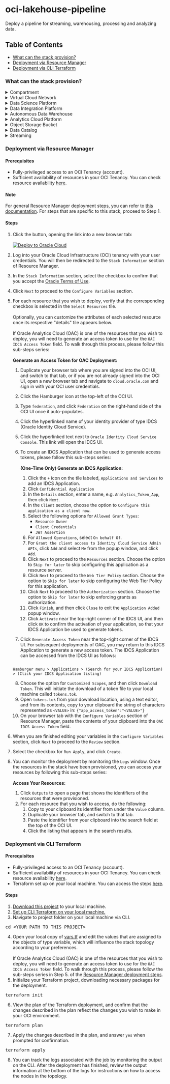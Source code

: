 # oci-lakehouse-pipeline
Deploy a pipeline for streaming, warehousing, processing and analyzing data.

## Table of Contents

- [What can the stack provision?](#what-can-the-stack-provision)
- [Deployment via Resource Manager](#deployment-via-resource-manager)
- [Deployment via CLI Terraform](#deployment-via-cli-terraform)

### What can the stack provision?
<details>
<summary>Compartment</summary>
<p></p>
<pre>
Logical container for resources, used to manage access to resources as part of Identity and Access Management (IAM).
</pre>
</details>
<details>
<summary>Virtual Cloud Network</summary>
<p></p>
<pre>
Customizable and private cloud network.
</pre>
</details>
<details>
<summary>Data Science Platform</summary>
<p></p>
<pre>
Build, train, deploy, and manage machine learning models with a data science cloud platform built for teams.
</pre>
</details>
<details>
<summary>Data Integration Platform</summary>
<p></p>
<pre>
Extract, transform and load (ETL) data for data science and analytics. Design code-free data flows into data lakes and data marts.
</pre>
</details>
<details>
<summary>Autonomous Data Warehouse</summary>
<p></p>
<pre>
Managed data warehouse service that automates provisioning, configuring, securing, tuning, scaling, and backing up of the data warehouse. It includes tools for self-service data loading, data transformations, business models, automatic insights, and built-in converged database capabilities that enable simpler queries across multiple data types and machine learning analysis.
</pre>
</details>
<details>
<summary>Analytics Cloud Platform</summary>
<p></p>
<pre>
Provides the capabilities required to address the entire analytics process from data ingestion and modeling, through data preparation and enrichment, to visualization and collaboration without compromising security and governance.
</pre>
</details>
<details>
<summary>Object Storage Bucket</summary>
<p></p>
<pre>
Securely store any type of data in its native format, with built-in redundancy.
</pre>
</details>
<details>
<summary>Data Catalog</summary>
<p></p>
<pre>
Metadata management service that helps data professionals discover data and support data governance. Designed specifically to work well with the Oracle ecosystem, it provides an inventory of assets, a business glossary, and a common metastore for data lakes.
</pre>
</details>
<details>
<summary>Streaming</summary>
<p></p>
<pre>
Real-time, serverless, Apache Kafka-compatible event streaming platform for developers and data scientists.
</pre>
</details>


### Deployment via Resource Manager
#### Prerequisites
- Fully-privileged access to an OCI Tenancy (account).
- Sufficient availability of resources in your OCI Tenancy. You can check resource availability [here](https://cloud.oracle.com/limits?region=home).
#### Note
For general Resource Manager deployment steps, you can refer to [this documentation](https://docs.oracle.com/en-us/iaas/Content/ResourceManager/Tasks/deploybutton.htm#ariaid-title4). For steps that are specific to this stack, proceed to Step 1.
#### Steps
1. Click the button, opening the link into a new browser tab:
\
\
[![Deploy to Oracle Cloud](https://oci-resourcemanager-plugin.plugins.oci.oraclecloud.com/latest/deploy-to-oracle-cloud.svg)](https://cloud.oracle.com/resourcemanager/stacks/create?region=home&zipUrl=https://github.com/scacela/oci-streaming-pipeline/archive/refs/tags/v1.0.1.zip)
2. Log into your Oracle Cloud Infrastructure (OCI) tenancy with your user credentials. You will then be redirected to the `Stack Information` section of Resource Manager.
3. In the `Stack Information` section, select the checkbox to confirm that you accept the [Oracle Terms of Use](https://cloudmarketplace.oracle.com/marketplace/content?contentId=50511634&render=inline).
4. Click `Next` to proceed to the `Configure Variables` section.
5. For each resource that you wish to deploy, verify that the corresponding checkbox is selected in the `Select Resources` tile.
\
\
Optionally, you can customize the attributes of each selected resource once its respective "details" tile appears below.
\
\
If Oracle Analytics Cloud (OAC) is one of the resources that you wish to deploy, you will need to generate an access token to use for the `OAC IDCS Access Token` field. To walk through this process, please follow this sub-steps series:
\
\
	<b>Generate an Access Token for OAC Deployment:</b>
	1. Duplicate your browser tab where you are signed into the OCI UI, and switch to that tab, or if you are not already signed into the OCI UI, open a new browser tab and navigate to `cloud.oracle.com` and sign in with your OCI user credentials.
	2. Click the Hamburger icon at the top-left of the OCI UI.
	3. Type `federation`, and click `Federation` on the right-hand side of the OCI UI once it auto-populates.
	4. Click the hyperlinked name of your identity provider of type IDCS (Oracle Identity Cloud Service).
	5. Click the hyperlinked text next to `Oracle Identity Cloud Service Console`. This link will open the IDCS UI.
	6. To create an IDCS Application that can be used to generate access tokens, please follow this sub-steps series:
\
\
		<b>(One-Time Only) Generate an IDCS Application:</b>
		1. Click the `+` icon on the tile labeled, `Applications and Services` to add an IDCS Application.
		2. Click `Confidential Application`
		3. In the `Details` section, enter a name, e.g. `Analytics_Token_App`, then click `Next`.
		4. In the `Client` section, choose the option to `Configure this application as a client now`.
		5. Select the following options for `Allowed Grant Types`:
			- `Resource Owner`
			- `Client Credentials`
			- `JWT Assertion`
		6. For `Allowed Operations`, select `On behalf Of`.
		7. For `Grant the client access to Identity Cloud Service Admin APIs`, click `Add` and select `Me` from the popup window, and click `Add`.
		8. Click `Next` to proceed to the `Resources` section. Choose the option to `Skip for later` to skip configuring this application as a resource server.
		9. Click `Next` to proceed to the `Web Tier Policy` section. Choose the option to `Skip for later` to skip configuring the Web Tier Policy for this application.
		10. Click `Next` to proceed to the `Authorization` section. Choose the option to `Skip for later` to skip enforcing grants as authorization.
		11. Click `Finish`, and then click `Close` to exit the `Application Added` popup window.
		12. Click `Activate` near the top-right corner of the IDCS UI, and then click `OK` to confirm the activation of your application, so that your IDCS Application be used to generate tokens.

	7. Click `Generate Access Token` near the top-right corner of the IDCS UI. For subsequent deployments of OAC, you may return to this IDCS Application to generate a new access token. The IDCS Application can be accessed from the IDCS UI as follows:
	```

	Hamburger menu > Applications > (Search for your IDCS Application) > (Click your IDCS Application listing)
	
	```
	8. Choose the option for `Customized Scopes`, and then click `Download Token`. This will initiate the download of a token file to your local machine called `tokens.tok`.
	9. Open `tokens.tok` from your download location, using a text editor, and from its contents, copy to your clipboard the string of characters represented as `<VALUE>` in: `{"app_access_token":"<VALUE>"}`
	10. On your browser tab with the `Configure Variables` section of Resource Manager, paste the contents of your clipboard into the `OAC IDCS Access Token` field.

6. When you are finished editing your variables in the `Configure Variables` section, click `Next` to proceed to the `Review` section.
7. Select the checkbox for `Run Apply`, and click `Create`.
8. You can monitor the deployment by monitoring the `Logs` window. Once the resources in the stack have been provisioned, you can access your resources by following this sub-steps series:
\
\
	<b>Access Your Resources:</b>
	1. Click `Outputs` to open a page that shows the identifiers of the resources that were provisioned.
	2. For each resource that you wish to access, do the following:
		1. Copy to your clipboard its identifier from under the `Value` column.
		2. Duplicate your browser tab, and switch to that tab.
		3. Paste the identifier from your clipboard into the search field at the top of the OCI UI.
		4. Click the listing that appears in the search results.

### Deployment via CLI Terraform
#### Prerequisites
- Fully-privileged access to an OCI Tenancy (account).
- Sufficient availability of resources in your OCI Tenancy. You can check resource availability [here](https://cloud.oracle.com/limits?region=home).
- Terraform set up on your local machine. You can access the steps [here](https://docs.oracle.com/en-us/iaas/Content/API/SDKDocs/terraformgetstarted.htm).
#### Steps
1. [Download this project](https://github.com/scacela/oci-streaming-pipeline/archive/refs/tags/v1.0.1.zip) to your local machine.
2. [Set up CLI Terraform on your local machine.](https://docs.oracle.com/en-us/iaas/Content/API/SDKDocs/terraformgetstarted.htm) 
3. Navigate to project folder on your local machine via CLI.
<pre>
cd &ltYOUR_PATH_TO_THIS_PROJECT&gt
</pre>
4. Open your local copy of [vars.tf](./vars.tf) and edit the values that are assigned to the objects of type variable, which will influence the stack topology according to your preferences.
\
\
If Oracle Analytics Cloud (OAC) is one of the resources that you wish to deploy, you will need to generate an access token to use for the `OAC IDCS Access Token` field. To walk through this process, please follow the sub-steps series in Step 5. of the [Resource Manager deployment steps](#deployment-via-resource-manager).
5. Initialize your Terraform project, downloading necessary packages for the deployment.
<pre>
terraform init
</pre>
6. View the plan of the Terraform deployment, and confirm that the changes described in the plan reflect the changes you wish to make in your OCI environment.
<pre>
terraform plan
</pre>
7. Apply the changes described in the plan, and answer `yes` when prompted for confirmation.
<pre>
terraform apply
</pre>
8. You can track the logs associated with the job by monitoring the output on the CLI. After the deployment has finished, review the output information at the bottom of the logs for instructions on how to access the nodes in the topology.